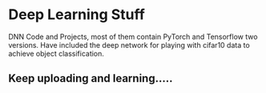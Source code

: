 # Deep Learning Stuff
DNN Code and Projects, most of them contain PyTorch and Tensorflow two versions.
Have included the deep network for playing with cifar10 data to achieve object classification. 

Keep uploading and learning.....
--------------------------------

